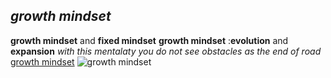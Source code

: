 ## ***growth mindset***
**growth mindset** and **fixed mindset**
**growth mindset** :**evolution** and **expansion**
*with this mentalaty you do not see obstacles as the end of road*
[growth mindset](https://www.mindsetworks.com/science/)
![growth mindset](https://www.hammersmithacademy.org/wp-content/uploads/2017/02/Growth-mindset_Fixed-mindset-1-1400x1980.jpg)



